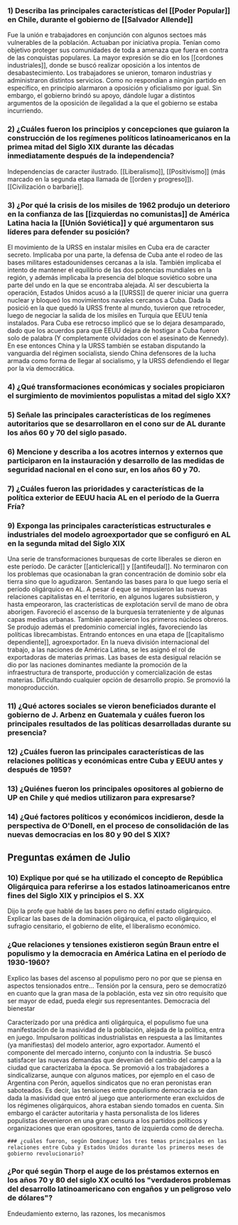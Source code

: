 ### 1) Describa las principales características del [[Poder Popular]] en Chile, durante el gobierno de [[Salvador Allende]]

Fue la unión e trabajadores en conjunción con algunos sectoes más vulnerables de la población. Actuaban por iniciativa propia.
Tenían como objetivo proteger sus comunidades de toda a amenaza que fuera en contra de las conquistas populares. La mayor expresión se dio en los [[cordones industriales]], donde se buscó realizar oposición a los intentos de desabastecimiento. Los trabajadores se unieron, tomaron industrias y administraron distintos servicios.
Como no respondían a ningún partido en específico, en principio alarmaron a oposición y oficialismo por igual. Sin embargo, el gobierno brindó su apoyo, dándole lugar a distintos argumentos de la oposición de ilegalidad a la que el gobierno se estaba incurriendo.


### 2) ¿Cuáles fueron los principios y concepciones que guiaron la construcción de los regímenes políticos latinoamericanos en la primea mitad del Siglo XIX durante las décadas inmediatamente después de la independencia?

Independencias de caracter ilustrado. [[Liberalismo]], [[Positivismo]] (más marcado en la segunda etapa llamada de [[orden y progreso]]).
[[Civilización o barbarie]].

### 3) ¿Por qué la crisis de los misiles de 1962 produjo un deterioro en la confianza de las [[izquierdas no comunistas]] de América Latina hacia la [[Unión Soviética]] y qué argumentaron sus líderes para defender su posición?

El movimiento de la URSS en instalar misiles en Cuba era de caracter secreto. Implicaba por una parte, la defensa de Cuba ante el rodeo de las bases militares estadounidenses cercanas a la isla. También implicaba el intento de mantener el equilibrio de las dos potencias mundiales en la región, y además implicaba la presencia del bloque soviético sobre una parte del undo en la que se encontraba alejada. 
Al ser descubierta la operación, Estados Unidos acusó a la [[URSS]] de querer iniciar una guerra nuclear y bloqueó los movimientos navales cercanos a Cuba. Dada la posició en la que quedó la URSS frente al mundo, tuvieron que retroceder, luego de negociar la salida de los misiles en Turquía que EEUU tenía instalados. Para Cuba ese retrocso implicó que se lo dejara desamparado, dado que los acuerdos para que EEUU dejara de hostigar a Cuba fueron solo de palabra (Y completamente olvidados con el asesinato de Kennedy). En ese entonces China y la URSS también se estaban disputando la vanguardia del régimen socialista, siendo China defensores de la lucha armada como forma de llegar al socialismo, y la URSS defendiendo el llegar por la vía democrática.

### 4) ¿Qué transformaciones económicas y sociales propiciaron el surgimiento de movimientos populistas a mitad del siglo XX?

### 5) Señale las principales características de los regímenes autoritarios que se desarrollaron en el cono sur de AL durante los años 60 y 70 del siglo pasado. 

### 6) Mencione y describa a los acotres internos y externos que participaron en la instauración y desarrollo de las medidas de seguridad nacional en el cono sur, en los años 60 y 70.

### 7) ¿Cuáles fueron las prioridades y características de la política exterior de EEUU hacia AL en el período de la Guerra Fría?


### 9) Exponga las principales características estructurales e industriales del modelo agroexportador que se configuró en AL en la segunda mitad del Siglo XIX

Una serie de transformaciones burquesas de corte liberales se dieron en este período. De carácter [[anticlerical]] y [[antifeudal]]. No terminaron con los problemas que ocasionaban la gran concentración de dominio sobr ela tierra sino que lo agudizaron. Sentando las bases para lo que luego sería el período oligárquico en AL.
A pesar d eque se impusieron las nuevas relaciones capitalistas en el territorio, en algunos lugares subsistieron, y hasta empeoraron, las cracterísticas de explotación servil de mano de obra aborigen. Favoreció el ascenso de la burquesía terrateniente y de algunas capas medias urbanas. También aparecieron los primeros núcleos obreros. Se produjo además el predominio comercial inglés, favoreciendo las políticas librecambistas.
Entrando entonces en una etapa de [[capitalismo dependiente]], agroexportador. En la nueva división internacional del trabajo, a las naciones de América Latina, se les asignó el rol de exportadoras de materias primas. Las bases de esta desigual relación se dio por las naciones dominantes mediante la promoción de la infraestructura de transporte, producción y comercialización de estas materias. Dificultando cualquier opción de desarrollo propio. Se promovió la monoproducción.

### 11) ¿Qué actores sociales se vieron beneficiados durante el gobierno de J. Arbenz en Guatemala y cuáles fueron los principales resultados de las políticas desarrolladas durante su presencia?


### 12) ¿Cuáles fueron las principales características de las relaciones políticas y económicas entre Cuba y EEUU antes y después de 1959?

### 13) ¿Quiénes fueron los principales opositores al gobierno de UP en Chile y qué medios utilizaron para expresarse?

### 14) ¿Qué factores políticos y económicos incidieron, desde la perspectiva de O'Donell, en el proceso de consolidación de las nuevas democracias en los 80 y 90 del S XIX?




## Preguntas exámen de Julio
### 10) Explique por qué se ha utilizado el concepto de República Oligárquica para referirse a los estados latinoamericanos entre fines del Siglo XIX y principios el S. XX

Dijo la profe que hablé de las bases pero no definí estado oligárquico. Explicar las bases de la dominación oligárquica, el pacto oligárquico, el sufragio censitario, el gobierno de elite, el liberalismo económico.

### ¿Que relaciones y tensiones existieron según Braun entre el populismo y la democracia en América Latina en el período de 1930-1960?

Explico las bases del ascenso al populismo pero no por que se piensa en aspectos tensionados entre... Tensión por la censura, pero se democratizó en cuanto que la gran masa de la población, esta vez sin otro requisito que ser mayor de edad, pueda elegir sus representantes. Democracia del bienestar

Caracterízado por una prédica anti oligárquica, el populismo fue una manifestación de la masividad de la población, alejada de la política, entra en juego. Impulsaron políticas industrialistas en respuesta a las limitantes (ya manifiestas) del modelo anterior, agro exportador. 
Aumentó el componente del mercado interno, conjunto con la industria. Se buscó satisfacer las nuevas demandas que devenían del cambio del campo a la ciudad que caracterizaba la época.
Se promovió a los trabajadores a sindicalizarse, aunque con algunos matices, por ejemplo en el caso de Argentina con Perón, aquellos sindicatos que no eran peronistas eran saboteados. Es decir, las tensiones entre populismo  democracia se dan dada la masividad que entró al juego que anteriormente eran excluidos de los régimenes oligárquicos, ahora estaban siendo tomados en cuenta. Sin embargo el carácter autoritaria y hasta personalista de los lideres populistas devenieron en una gran censura a los partidos políticos y organizaciones que eran opositores, tanto de izquierda como de derecha. 

	### ¿cuáles fueron, según Dominguez los tres temas principales en las relaciones entre Cuba y Estados Unidos durante los primeros meses de gobierno revolucionario?


### ¿Por qué según Thorp el auge de los préstamos externos en los años 70 y 80 del siglo XX ocultó los "verdaderos problemas del desarrollo latinoamericano con engaños y un peligroso velo de dólares"?

Endeudamiento externo, las razones, los mecanismos 